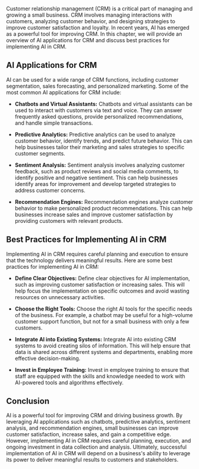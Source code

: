 

Customer relationship management (CRM) is a critical part of managing and growing a small business. CRM involves managing interactions with customers, analyzing customer behavior, and designing strategies to improve customer satisfaction and loyalty. In recent years, AI has emerged as a powerful tool for improving CRM. In this chapter, we will provide an overview of AI applications for CRM and discuss best practices for implementing AI in CRM.

AI Applications for CRM
-----------------------

AI can be used for a wide range of CRM functions, including customer segmentation, sales forecasting, and personalized marketing. Some of the most common AI applications for CRM include:

* **Chatbots and Virtual Assistants:** Chatbots and virtual assistants can be used to interact with customers via text and voice. They can answer frequently asked questions, provide personalized recommendations, and handle simple transactions.

* **Predictive Analytics:** Predictive analytics can be used to analyze customer behavior, identify trends, and predict future behavior. This can help businesses tailor their marketing and sales strategies to specific customer segments.

* **Sentiment Analysis:** Sentiment analysis involves analyzing customer feedback, such as product reviews and social media comments, to identify positive and negative sentiment. This can help businesses identify areas for improvement and develop targeted strategies to address customer concerns.

* **Recommendation Engines:** Recommendation engines analyze customer behavior to make personalized product recommendations. This can help businesses increase sales and improve customer satisfaction by providing customers with relevant products.

Best Practices for Implementing AI in CRM
-----------------------------------------

Implementing AI in CRM requires careful planning and execution to ensure that the technology delivers meaningful results. Here are some best practices for implementing AI in CRM:

* **Define Clear Objectives:** Define clear objectives for AI implementation, such as improving customer satisfaction or increasing sales. This will help focus the implementation on specific outcomes and avoid wasting resources on unnecessary activities.

* **Choose the Right Tools:** Choose the right AI tools for the specific needs of the business. For example, a chatbot may be useful for a high-volume customer support function, but not for a small business with only a few customers.

* **Integrate AI into Existing Systems:** Integrate AI into existing CRM systems to avoid creating silos of information. This will help ensure that data is shared across different systems and departments, enabling more effective decision-making.

* **Invest in Employee Training:** Invest in employee training to ensure that staff are equipped with the skills and knowledge needed to work with AI-powered tools and algorithms effectively.

Conclusion
----------

AI is a powerful tool for improving CRM and driving business growth. By leveraging AI applications such as chatbots, predictive analytics, sentiment analysis, and recommendation engines, small businesses can improve customer satisfaction, increase sales, and gain a competitive edge. However, implementing AI in CRM requires careful planning, execution, and ongoing investment in data collection and analysis. Ultimately, successful implementation of AI in CRM will depend on a business's ability to leverage its power to deliver meaningful results to customers and stakeholders.

